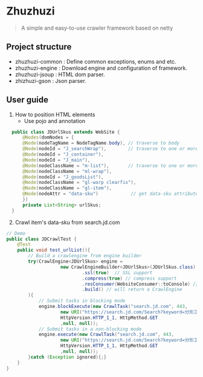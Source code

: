 # Zhuzhuzi
> A simple and easy-to-use crawler framework based on netty

## Project structure
- zhuzhuzi-common : Define common exceptions, enums and etc.
- zhuzhuzi-engine : Download engine and configuration of framework.
- zhuzhuzi-jsoup : HTML dom parser.
- zhizhuzi-gson : Json parser.

## User guide
1. How to position HTML elements
   - Use pojo and annotation
  ```java
    public class JDUrlSkus extends WebSite {
        @Nodes(domNodes = {
        @Node(nodeTagName = NodeTagName.body), // traverse to body
        @Node(nodeId = "J_searchWrap"),        // traverse to one or more dom node with this id
        @Node(nodeId = "J_container"),
        @Node(nodeId = "J_main"),
        @Node(nodeClassName = "m-list"),       // traverse to one or more dom node with this className
        @Node(nodeClassName = "ml-wrap"),      
        @Node(nodeId = "J_goodsList"),
        @Node(nodeClassName = "gl-warp clearfix"),
        @Node(nodeClassName = "gl-item"),
        @Node(nodeAttr = "data-sku")            // get data-sku attribute from all candidate DOM node
        })
        private List<String> urlSkus;
    }
  ```

2. Crawl item's data-sku from search.jd.com
```java
// Demo
public class JDCrawlTest {
    @Test
    public void test_urlList(){
        // Build a crawlengine from engine builder 
        try(CrawlEngine<JDUrlSkus> engine = 
                    new CrawlEngineBuilder<JDUrlSkus>(JDUrlSkus.class) // engine will get a JDUrlSKu pojo from HTML
                            .ssl(true)  // SSL support
                            .compress(true) // compress support
                            .resConsumer(WebsiteConsumer::toConsole) // define how to consume pojo we crawl
                            .build() // will return a CrawlEngine
        ){
            // Submit tasks in blocking mode
            engine.blockExecute(new CrawlTask("search.jd.com", 443,
                    new URI("https://search.jd.com/Search?keyword=分形工艺"),
                    HttpVersion.HTTP_1_1, HttpMethod.GET
                    ,null, null));
            // Submit tasks in a non-blocking mode
            engine.execute(new CrawlTask("search.jd.com", 443,
                    new URI("https://search.jd.com/Search?keyword=分形工艺"),
                    HttpVersion.HTTP_1_1, HttpMethod.GET
                    ,null, null));
        }catch (Exception ignored){;}
    }
}
```


